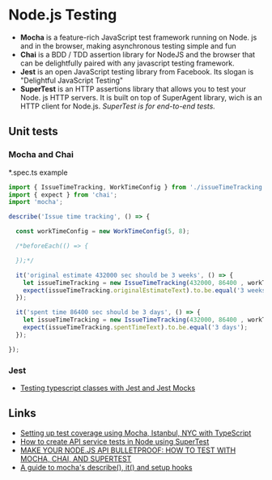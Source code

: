 # Node.js Testing

* **Mocha** is a feature-rich JavaScript test framework running on Node. js and in the browser, making asynchronous testing simple and fun
* **Chai** is a BDD / TDD assertion library for NodeJS and the browser that can be delightfully paired with any javascript testing framework.
* **Jest** is an open JavaScript testing library from Facebook. Its slogan is "Delightful JavaScript Testing"
* **SuperTest** is an HTTP assertions library that allows you to test your Node. js HTTP servers. It is built on top of SuperAgent library, wich is an HTTP client for Node.js. _SuperTest is for end-to-end tests._

## Unit tests

### Mocha and Chai

*.spec.ts example

```ts
import { IssueTimeTracking, WorkTimeConfig } from './issueTimeTracking';
import { expect } from 'chai';
import 'mocha';

describe('Issue time tracking', () => {

  const workTimeConfig = new WorkTimeConfig(5, 8);

  /*beforeEach(() => {

  });*/

  it('original estimate 432000 sec should be 3 weeks', () => {
    let issueTimeTracking = new IssueTimeTracking(432000, 86400 , workTimeConfig);
    expect(issueTimeTracking.originalEstimateText).to.be.equal('3 weeks');
  });

  it('spent time 86400 sec should be 3 days', () => {
    let issueTimeTracking = new IssueTimeTracking(432000, 86400 , workTimeConfig);
    expect(issueTimeTracking.spentTimeText).to.be.equal('3 days');
  });

});
```

### Jest

* [Testing typescript classes with Jest and Jest Mocks](http://jonathancreamer.com/testing-typescript-classes-with-jest-and-jest-mocks/)

## Links

* [Setting up test coverage using Mocha, Istanbul, NYC with TypeScript](http://azimi.me/2016/09/30/nyc-mocha-typescript.1.html)
* [How to create API service tests in Node using SuperTest](https://www.uvd.co.uk/blog/how-to-create-api-service-tests-in-node-using-supertest/)
* [MAKE YOUR NODE.JS API BULLETPROOF: HOW TO TEST WITH MOCHA, CHAI, AND SUPERTEST](http://developmentnow.com/2015/02/05/make-your-node-js-api-bulletproof-how-to-test-with-mocha-chai-and-supertest/)
* [A guide to mocha's describe(), it() and setup hooks](http://samwize.com/2014/02/08/a-guide-to-mochas-describe-it-and-setup-hooks/)